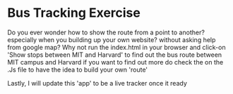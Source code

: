 # Bus Tracking Exercise

Do you ever wonder how to show the route from a point to another? especially when you building up your own website? without asking help from google map? 
Why not run the index.html in your browser and click-on 'Show stops between MIT and Harvard' to find out the bus route between MIT campus and Harvard 
if you want to find out more do check the on the .Js file to have the idea to build your own 'route' 

 
Lastly, I will update this 'app' to be a live tracker once it ready 